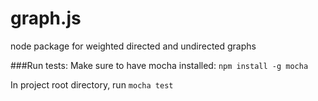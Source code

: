 graph.js
========

node package for weighted directed and undirected graphs


###Run tests:
Make sure to have mocha installed: `npm install -g mocha`

In project root directory, run `mocha test`
